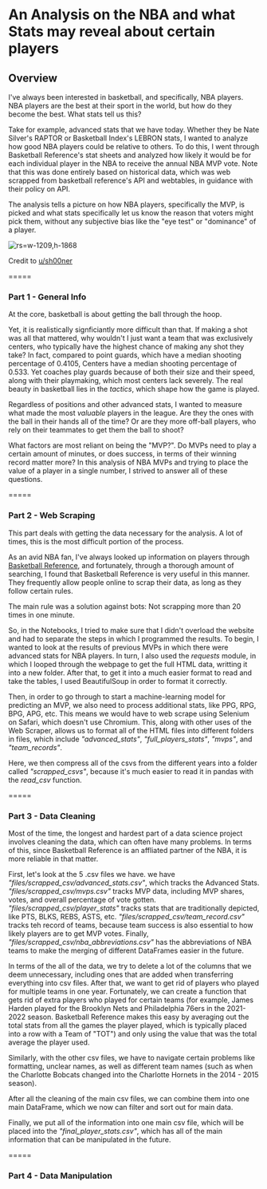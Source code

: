 # An Analysis on the NBA and what Stats may reveal about certain players

## Overview

I've always been interested in basketball, and specifically, NBA players. NBA players are the best at their sport in the world, but how do they become the best. What stats tell us this?

Take for example, advanced stats that we have today. Whether they be Nate Silver's RAPTOR or Basketball Index's LEBRON stats, I wanted to analyze how good NBA players could be relative to others. To do this, I went through Basketball Reference's stat sheets and analyzed how likely it would be for each individual player in the NBA to receive the annual NBA MVP vote. Note that this was done entirely based on historical data, which was web scrapped from basketball reference's API and webtables, in guidance with their policy on API.

The analysis tells a picture on how NBA players, specifically the MVP, is picked and what stats specifically let us know the reason that voters might pick them, without any subjective bias like the "eye test" or "dominance" of a player.


![rs=w-1209,h-1868](https://github.com/kev374k/Hardwood_Convergence/assets/54005848/c88b6d50-2461-4970-9268-c756f76ec789)

Credit to [u/sh00ner](https://www.reddit.com/user/sh00ner/)

=====

### Part 1 - General Info

At the core, basketball is about getting the ball through the hoop. 

Yet, it is realistically signficiantly more difficult than that. If making a shot was all that mattered, why wouldn't I just want a team that was exclusively centers, who typically have the highest chance of making any shot they take? In fact, compared to point guards, which have a median shooting percentage of 0.4105, Centers have a median shooting percentage of 0.533. Yet coaches play guards because of both their size and their speed, along with their playmaking, which most centers lack severely. The real beauty in basketball lies in the *tactics*, which shape how the game is played. 

Regardless of positions and other advanced stats, I wanted to measure what made the most *valuable* players in the league. Are they the ones with the ball in their hands all of the time? Or are they more off-ball players, who rely on their teammates to get them the ball to shoot?

What factors are most reliant on being the "MVP?". Do MVPs need to play a certain amount of minutes, or does success, in terms of their winning record matter more? In this analysis of NBA MVPs and trying to place the value of a player in a single number, I strived to answer all of these questions.

=====

### Part 2 - Web Scraping

This part deals with getting the data necessary for the analysis. A lot of times, this is the most difficult portion of the process. 

As an avid NBA fan, I've always looked up information on players through [Basketball Reference](https://www.basketball-reference.com), and fortunately, through a thorough amount of searching, I found that Basketball Reference is very useful in this manner. They frequently allow people online to scrap their data, as long as they follow certain rules. 

The main rule was a solution against bots: Not scrapping more than 20 times in one minute. 

So, in the Notebooks, I tried to make sure that I didn't overload the website and had to separate the steps in which I programmed the results. To begin, I wanted to look at the results of previous MVPs in which there were advanced stats for NBA players. In turn, I also used the *requests* module, in which I looped through the webpage to get the full HTML data, writting it into a new folder. After that, to get it into a much easier format to read and take the tables, I used BeautifulSoup in order to format it correctly.

Then, in order to go through to start a machine-learning model for predicting an MVP, we also need to process additional stats, like PPG, RPG, BPG, APG, etc. This means we would have to web scrape using Selenium on Safari, which doesn't use Chromium. This, along with other uses of the Web Scraper, allows us to format all of the HTML files into different folders in files, which include *"advanced_stats"*, *"full_players_stats"*, *"mvps"*, and *"team_records"*.

Here, we then compress all of the csvs from the different years into a folder called *"scrapped_csvs"*, because it's much easier to read it in pandas with the *read_csv* function.

=====

### Part 3 - Data Cleaning

Most of the time, the longest and hardest part of a data science project involves cleaning the data, which can often have many problems. In terms of this, since Basketball Reference is an affliated partner of the NBA, it is more reliable in that matter. 

First, let's look at the 5 .csv files we have. we have *"files/scrapped_csv/advanced_stats.csv"*, which tracks the Advanced Stats. *"files/scrapped_csv/mvps.csv"* tracks MVP data, including MVP shares, votes, and overall percentage of vote gotten. *"files/scrapped_csv/player_stats"* tracks stats that are traditionally depicted, like PTS, BLKS, REBS, ASTS, etc. *"files/scrapped_csv/team_record.csv"* tracks teh record of teams, because team success is also essential to how likely players are to get MVP votes. Finally, *"files/scrapped_csv/nba_abbreviations.csv"* has the abbreviations of NBA teams to make the merging of different DataFrames easier in the future.

In terms of the all of the data, we try to delete a lot of the columns that we deem unnecessary, including ones that are added when transferring everything into csv files. After that, we want to get rid of players who played for multiple teams in one year. Fortunately, we can create a function that gets rid of extra players who played for certain teams (for example, James Harden played for the Brooklyn Nets and Philadelphia 76ers in the 2021-2022 season. Basketball Reference makes this easy by averaging out the total stats from all the games the player played, which is typically placed into a row with a Team of "TOT") and only using the value that was the total average the player used.

Similarly, with the other csv files, we have to navigate certain problems like formatting, unclear names, as well as different team names (such as when the Charlotte Bobcats changed into the Charlotte Hornets in the 2014 - 2015 season). 

After all the cleaning of the main csv files, we can combine them into one main DataFrame, which we now can filter and sort out for main data. 

Finally, we put all of the information into one main csv file, which will be placed into the *"final_player_stats.csv"*, which has all of the main information that can be manipulated in the future.

=====

### Part 4 - Data Manipulation






